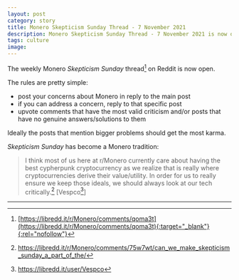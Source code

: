 ```yaml
---
layout: post
category: story
title: Monero Skepticism Sunday Thread - 7 November 2021
description: Monero Skepticism Sunday Thread - 7 November 2021 is now open.
tags: culture
image: 
---
```


The weekly Monero *Skepticism Sunday* thread[^1] on Reddit is now open. 

The rules are pretty simple:

- post your concerns about Monero in reply to the main post
- if you can address a concern, reply to that specific post
- upvote comments that have the most valid criticism and/or posts that have no genuine answers/solutions to them

Ideally the posts that mention bigger problems should get the most karma.

*Skepticism Sunday* has become a Monero tradition:

> I think most of us here at r/Monero currently care about having the best cypherpunk cryptocurrency as we realize that is really where cryptocurrencies derive their value/utility. In order for us to really ensure we keep those ideals, we should always look at our tech critically.[^2] [Vespco[^3]]


---

[^1]: [https://libredd.it/r/Monero/comments/qoma3t](https://libredd.it/r/Monero/comments/qoma3t){:target="_blank"}{:rel="nofollow"}
[^2]: https://libredd.it/r/Monero/comments/75w7wt/can_we_make_skepticism_sunday_a_part_of_the/
[^3]: https://libredd.it/user/Vespco

